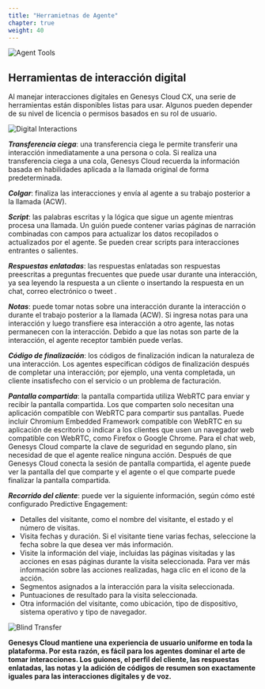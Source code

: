 ```yaml
---
title: "Herramietnas de Agente"
chapter: true
weight: 40
---
```

![Agent Tools](/images/Webchat4-768x300.jpg)
## Herramientas de interacción digital

Al manejar interacciones digitales en Genesys Cloud CX, una serie de herramientas están disponibles listas para usar. Algunos pueden depender de su nivel de licencia o permisos basados en su rol de usuario.

![Digital Interactions](/images/digitalinteraction.jpg)

***Transferencia ciega***: una transferencia ciega le permite transferir una interacción inmediatamente a una persona o cola. Si realiza una transferencia ciega a una cola, Genesys Cloud recuerda la información basada en habilidades aplicada a la llamada original de forma predeterminada.

***Colgar***: finaliza las interacciones y envía al agente a su trabajo posterior a la llamada (ACW).

***Script***: las palabras escritas y la lógica que sigue un agente mientras procesa una llamada. Un guión puede contener varias páginas de narración combinadas con campos para actualizar los datos recopilados o actualizados por el agente. Se pueden crear scripts para interacciones entrantes o salientes.

***Respuestas enlatadas***: las respuestas enlatadas son respuestas preescritas a preguntas frecuentes que puede usar durante una interacción, ya sea leyendo la respuesta a un cliente o insertando la respuesta en un chat, correo electrónico o tweet .

***Notas***: puede tomar notas sobre una interacción durante la interacción o durante el trabajo posterior a la llamada (ACW). Si ingresa notas para una interacción y luego transfiere esa interacción a otro agente, las notas permanecen con la interacción. Debido a que las notas son parte de la interacción, el agente receptor también puede verlas.

***Código de finalización***: los códigos de finalización indican la naturaleza de una interacción. Los agentes especifican códigos de finalización después de completar una interacción; por ejemplo, una venta completada, un cliente insatisfecho con el servicio o un problema de facturación.

***Pantalla compartida***: la pantalla compartida utiliza WebRTC para enviar y recibir la pantalla compartida. Los que comparten solo necesitan una aplicación compatible con WebRTC para compartir sus pantallas. Puede incluir Chromium Embedded Framework compatible con WebRTC en su aplicación de escritorio o indicar a los clientes que usen un navegador web compatible con WebRTC, como Firefox o Google Chrome. Para el chat web, Genesys Cloud comparte la clave de seguridad en segundo plano, sin necesidad de que el agente realice ninguna acción. Después de que Genesys Cloud conecta la sesión de pantalla compartida, el agente puede ver la pantalla del que comparte y el agente o el que comparte puede finalizar la pantalla compartida.

***Recorrido del cliente***: puede ver la siguiente información, según cómo esté configurado Predictive Engagement:
* Detalles del visitante, como el nombre del visitante, el estado y el número de visitas.
* Visita fechas y duración. Si el visitante tiene varias fechas, seleccione la fecha sobre la que desea ver más información.
* Visite la información del viaje, incluidas las páginas visitadas y las acciones en esas páginas durante la visita seleccionada. Para ver más información sobre las acciones realizadas, haga clic en el icono de la acción.
* Segmentos asignados a la interacción para la visita seleccionada.
* Puntuaciones de resultado para la visita seleccionada.
* Otra información del visitante, como ubicación, tipo de dispositivo, sistema operativo y tipo de navegador.


![Blind Transfer](/images/blindtransferandhangup.jpg)


**Genesys Cloud mantiene una experiencia de usuario uniforme en toda la plataforma. Por esta razón, es fácil para los agentes dominar el arte de tomar interacciones. Los guiones, el perfil del cliente, las respuestas enlatadas, las notas y la adición de códigos de resumen son exactamente iguales para las interacciones digitales y de voz.**